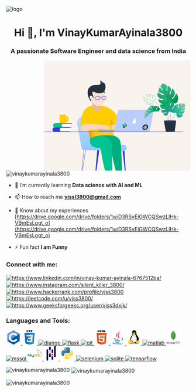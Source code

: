 ![logo](https://github.com/VinayKumarAyinala2004/VinayKumarAyinala2004/blob/6eafda580992817bcbf69cbf4476b9c09dfc6cee/Blue%20and%20White%20Gradient%20Web%20Developer%20LinkedIn%20Article%20Cover%20Image.png)

<h1 align="center">Hi 👋, I'm VinayKumarAyinala3800</h1>
<h3 align="center">A passionate Software Engineer and data science from India</h3>

<img align="right" alt="coding" width = "400" src = "https://github.com/VinayKumarAyinala3800/VinayKumarAyinala3800/blob/217d94ba99191280a898fbbcaf31d66258e8882f/python-2.gif">

<p align="left"> <img src="https://komarev.com/ghpvc/?username=vinaykumarayinala3800&label=Profile%20views&color=0e75b6&style=flat" alt="vinaykumarayinala3800" /> </p>

- 🌱 I’m currently learning **Data science with AI and ML**

- 📫 How to reach me **vjssl3800@gmail.com**

- 📄 Know about my experiences [https://drive.google.com/drive/folders/1wiD3RSvEiGWCQSwzLlHk-VBmEsLgqt_o](https://drive.google.com/drive/folders/1wiD3RSvEiGWCQSwzLlHk-VBmEsLgqt_o)

- ⚡ Fun fact **I am Funny**

<h3 align="left">Connect with me:</h3>
<p align="left">
<a href="https://linkedin.com/in/https://www.linkedin.com/in/vinay-kumar-ayinala-6767512ba/" target="blank"><img align="center" src="https://raw.githubusercontent.com/rahuldkjain/github-profile-readme-generator/master/src/images/icons/Social/linked-in-alt.svg" alt="https://www.linkedin.com/in/vinay-kumar-ayinala-6767512ba/" height="30" width="40" /></a>
<a href="https://instagram.com/https://www.instagram.com/silent_killer_3800/" target="blank"><img align="center" src="https://raw.githubusercontent.com/rahuldkjain/github-profile-readme-generator/master/src/images/icons/Social/instagram.svg" alt="https://www.instagram.com/silent_killer_3800/" height="30" width="40" /></a>
<a href="https://www.hackerrank.com/https://www.hackerrank.com/profile/vjss3800" target="blank"><img align="center" src="https://raw.githubusercontent.com/rahuldkjain/github-profile-readme-generator/master/src/images/icons/Social/hackerrank.svg" alt="https://www.hackerrank.com/profile/vjss3800" height="30" width="40" /></a>
<a href="https://www.leetcode.com/https://leetcode.com/u/vjss3800/" target="blank"><img align="center" src="https://raw.githubusercontent.com/rahuldkjain/github-profile-readme-generator/master/src/images/icons/Social/leet-code.svg" alt="https://leetcode.com/u/vjss3800/" height="30" width="40" /></a>
<a href="https://auth.geeksforgeeks.org/user/https://www.geeksforgeeks.org/user/vjss3dxjk/" target="blank"><img align="center" src="https://raw.githubusercontent.com/rahuldkjain/github-profile-readme-generator/master/src/images/icons/Social/geeks-for-geeks.svg" alt="https://www.geeksforgeeks.org/user/vjss3dxjk/" height="30" width="40" /></a>
</p>

<h3 align="left">Languages and Tools:</h3>
<p align="left"> <a href="https://www.cprogramming.com/" target="_blank" rel="noreferrer"> <img src="https://raw.githubusercontent.com/devicons/devicon/master/icons/c/c-original.svg" alt="c" width="40" height="40"/> </a> <a href="https://www.w3schools.com/css/" target="_blank" rel="noreferrer"> <img src="https://raw.githubusercontent.com/devicons/devicon/master/icons/css3/css3-original-wordmark.svg" alt="css3" width="40" height="40"/> </a> <a href="https://www.djangoproject.com/" target="_blank" rel="noreferrer"> <img src="https://cdn.worldvectorlogo.com/logos/django.svg" alt="django" width="40" height="40"/> </a> <a href="https://flask.palletsprojects.com/" target="_blank" rel="noreferrer"> <img src="https://www.vectorlogo.zone/logos/pocoo_flask/pocoo_flask-icon.svg" alt="flask" width="40" height="40"/> </a> <a href="https://git-scm.com/" target="_blank" rel="noreferrer"> <img src="https://www.vectorlogo.zone/logos/git-scm/git-scm-icon.svg" alt="git" width="40" height="40"/> </a> <a href="https://www.w3.org/html/" target="_blank" rel="noreferrer"> <img src="https://raw.githubusercontent.com/devicons/devicon/master/icons/html5/html5-original-wordmark.svg" alt="html5" width="40" height="40"/> </a> <a href="https://www.java.com" target="_blank" rel="noreferrer"> <img src="https://raw.githubusercontent.com/devicons/devicon/master/icons/java/java-original.svg" alt="java" width="40" height="40"/> </a> <a href="https://www.linux.org/" target="_blank" rel="noreferrer"> <img src="https://raw.githubusercontent.com/devicons/devicon/master/icons/linux/linux-original.svg" alt="linux" width="40" height="40"/> </a> <a href="https://www.mathworks.com/" target="_blank" rel="noreferrer"> <img src="https://upload.wikimedia.org/wikipedia/commons/2/21/Matlab_Logo.png" alt="matlab" width="40" height="40"/> </a> <a href="https://www.mongodb.com/" target="_blank" rel="noreferrer"> <img src="https://raw.githubusercontent.com/devicons/devicon/master/icons/mongodb/mongodb-original-wordmark.svg" alt="mongodb" width="40" height="40"/> </a> <a href="https://www.microsoft.com/en-us/sql-server" target="_blank" rel="noreferrer"> <img src="https://www.svgrepo.com/show/303229/microsoft-sql-server-logo.svg" alt="mssql" width="40" height="40"/> </a> <a href="https://www.mysql.com/" target="_blank" rel="noreferrer"> <img src="https://raw.githubusercontent.com/devicons/devicon/master/icons/mysql/mysql-original-wordmark.svg" alt="mysql" width="40" height="40"/> </a> <a href="https://pandas.pydata.org/" target="_blank" rel="noreferrer"> <img src="https://raw.githubusercontent.com/devicons/devicon/2ae2a900d2f041da66e950e4d48052658d850630/icons/pandas/pandas-original.svg" alt="pandas" width="40" height="40"/> </a> <a href="https://www.python.org" target="_blank" rel="noreferrer"> <img src="https://raw.githubusercontent.com/devicons/devicon/master/icons/python/python-original.svg" alt="python" width="40" height="40"/> </a> <a href="https://www.selenium.dev" target="_blank" rel="noreferrer"> <img src="https://raw.githubusercontent.com/detain/svg-logos/780f25886640cef088af994181646db2f6b1a3f8/svg/selenium-logo.svg" alt="selenium" width="40" height="40"/> </a> <a href="https://www.sqlite.org/" target="_blank" rel="noreferrer"> <img src="https://www.vectorlogo.zone/logos/sqlite/sqlite-icon.svg" alt="sqlite" width="40" height="40"/> </a> <a href="https://www.tensorflow.org" target="_blank" rel="noreferrer"> <img src="https://www.vectorlogo.zone/logos/tensorflow/tensorflow-icon.svg" alt="tensorflow" width="40" height="40"/> </a> </p>

<p><img align="left" src="https://github-readme-stats.vercel.app/api/top-langs?username=vinaykumarayinala3800&show_icons=true&locale=en&layout=compact" alt="vinaykumarayinala3800" /></p>

<p>&nbsp;<img align="center" src="https://github-readme-stats.vercel.app/api?username=vinaykumarayinala3800&show_icons=true&locale=en" alt="vinaykumarayinala3800" /></p>

<p><img align="center" src="https://github-readme-streak-stats.herokuapp.com/?user=vinaykumarayinala3800&" alt="vinaykumarayinala3800" /></p>
